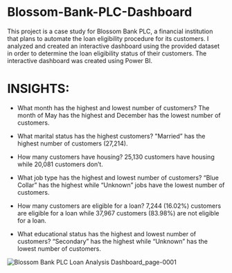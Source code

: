 # Blossom-Bank-PLC-Dashboard

This project is a case study for Blossom Bank PLC, a financial institution that plans to automate the loan eligibility procedure for its customers. I analyzed and created an interactive dashboard using the provided dataset in order to determine the loan eligibility status of their customers. The interactive dashboard was created using Power BI.

# INSIGHTS:

- What month has the highest and lowest number of customers? The month of May has the highest and December has the lowest number of customers.

- What marital status has the highest customers? "Married” has the highest number of customers (27,214).

- How many customers have housing? 25,130 customers have housing while 20,081 customers don’t.

- What job type has the highest and lowest number of customers? “Blue Collar” has the highest while “Unknown” jobs have the lowest number of customers.

- How many customers are eligible for a loan? 7,244 (16.02%) customers are eligible for a loan while 37,967 customers (83.98%) are not eligible for a loan.

- What educational status has the highest and lowest number of customers? “Secondary” has the highest while “Unknown” has the lowest number of customers.


![Blossom Bank PLC Loan Analysis Dashboard_page-0001](https://user-images.githubusercontent.com/115185829/228188577-40f140fa-3a28-4538-81cf-84d5f6b2efc7.jpg)
